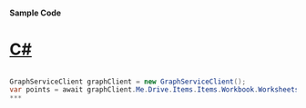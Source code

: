 #### Sample Code
# [C#](#tab/c-sharp)

```C#

GraphServiceClient graphClient = new GraphServiceClient();
var points = await graphClient.Me.Drive.Items.Items.Workbook.Worksheets.Worksheets.Charts.Charts.Series.Series.Points.Points.Request().GetAsync();
*** 

```